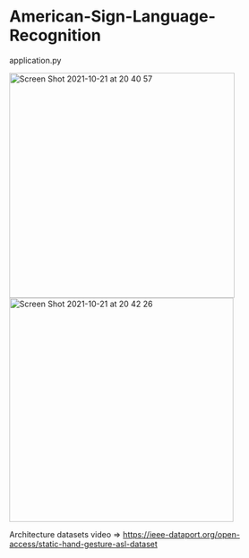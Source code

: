 # American-Sign-Language-Recognition
application.py

<img width="402" alt="Screen Shot 2021-10-21 at 20 40 57" src="https://user-images.githubusercontent.com/71706193/165266635-ac234603-5de9-40bc-b037-6296ef445950.png">
<img width="400" alt="Screen Shot 2021-10-21 at 20 42 26" src="https://user-images.githubusercontent.com/71706193/165266658-a6a537ab-9965-4052-b404-14844282e789.png">

Architecture 
datasets video => https://ieee-dataport.org/open-access/static-hand-gesture-asl-dataset
